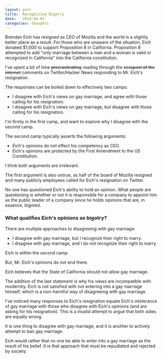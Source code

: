 ```yaml
---
layout: post
title:  Recognizing Bigotry
date:   2014-04-03
categories: thoughts
---
```


Brendan Eich has resigned as CEO of Mozilla and the world is a slightly better place as a result. For those who are unaware of the situation, Eich donated $1,000 to support Proposition 8 in California. Proposition 8 attempted to add "only marriage between a man and a woman is valid or recognized in California" into the California constitution.

I've spent a bit of time <strike>procrastinating</strike> reading through the <strike>cesspool of the internet</strike> comments on Twitter/Hacker News responding to Mr. Eich's resignation.

The responses can be boiled down to effectively two camps:

* I disagree with Eich's views on gay marriage, and agree with those calling for his resignation.
* I disagree with Eich's views on gay marriage, but disagree with those calling for his resignation.

I'm firmly in the first camp, and want to explore why I disagree with the second camp.

The second camp typically asserts the following arguments:

* Eich's opinions do not effect his competency as CEO.
* Eich's opinions are protected by the First Amendment to the US Constitution.

I think both arguments are irrelevant.

The first argument is also untrue, as half of the board of Mozilla resigned and many publicly employees called for Eich's resignation on Twitter.

No one has questioned Eich's ability to hold an opinion. What people are questioning is whether or not it is responsible for a company to appoint him as the public leader of a company since he holds opinions that are, in essence, bigoted.

### What qualifies Eich's opinions as bigotry?

There are multiple approaches to disagreeing with gay marriage:

* I disagree with gay marriage, but I recognize their right to marry.
* I disagree with gay marriage, and I do not recognize their right to marry.

Eich is within the second camp.

But, Mr. Eich's opinions do not end there.

Eich believes that the State of California should not allow gay marriage.

The addition of the last statement is why his views are incompatible with modernity. Eich is not satisfied with not entering into a gay marriage himself, which is a non-harmful way of disagreeing with gay marriage. 

I've noticed many responses to Eich's resignation equate Eich's intolerance of gay marriage with those who disagree with Eich's opinions (and are asking for his resignation). This is a invalid attempt to argue that both sides are equally wrong.

It is one thing to disagree with gay marriage, and it is another to actively attempt to ban gay marriage. 

Eich would rather that no one be able to enter into a gay marriage as the result of his belief. It is that approach that must be repudiated and rejected by society. 



